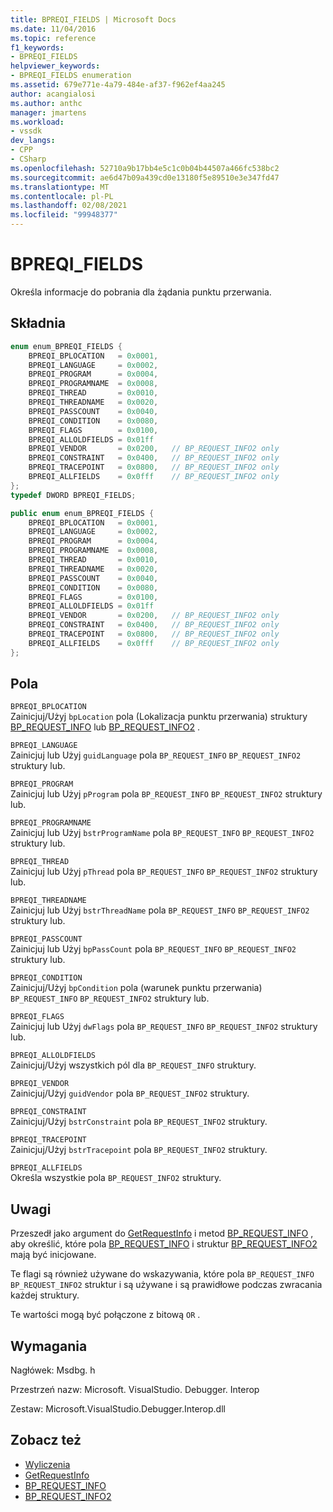 ```yaml
---
title: BPREQI_FIELDS | Microsoft Docs
ms.date: 11/04/2016
ms.topic: reference
f1_keywords:
- BPREQI_FIELDS
helpviewer_keywords:
- BPREQI_FIELDS enumeration
ms.assetid: 679e771e-4a79-484e-af37-f962ef4aa245
author: acangialosi
ms.author: anthc
manager: jmartens
ms.workload:
- vssdk
dev_langs:
- CPP
- CSharp
ms.openlocfilehash: 52710a9b17bb4e5c1c0b04b44507a466fc538bc2
ms.sourcegitcommit: ae6d47b09a439cd0e13180f5e89510e3e347fd47
ms.translationtype: MT
ms.contentlocale: pl-PL
ms.lasthandoff: 02/08/2021
ms.locfileid: "99948377"
---
```

# <a name="bpreqi_fields"></a>BPREQI_FIELDS
Określa informacje do pobrania dla żądania punktu przerwania.

## <a name="syntax"></a>Składnia

```cpp
enum enum_BPREQI_FIELDS {
    BPREQI_BPLOCATION   = 0x0001,
    BPREQI_LANGUAGE     = 0x0002,
    BPREQI_PROGRAM      = 0x0004,
    BPREQI_PROGRAMNAME  = 0x0008,
    BPREQI_THREAD       = 0x0010,
    BPREQI_THREADNAME   = 0x0020,
    BPREQI_PASSCOUNT    = 0x0040,
    BPREQI_CONDITION    = 0x0080,
    BPREQI_FLAGS        = 0x0100,
    BPREQI_ALLOLDFIELDS = 0x01ff
    BPREQI_VENDOR       = 0x0200,   // BP_REQUEST_INFO2 only
    BPREQI_CONSTRAINT   = 0x0400,   // BP_REQUEST_INFO2 only
    BPREQI_TRACEPOINT   = 0x0800,   // BP_REQUEST_INFO2 only
    BPREQI_ALLFIELDS    = 0x0fff    // BP_REQUEST_INFO2 only
};
typedef DWORD BPREQI_FIELDS;
```

```csharp
public enum enum_BPREQI_FIELDS {
    BPREQI_BPLOCATION   = 0x0001,
    BPREQI_LANGUAGE     = 0x0002,
    BPREQI_PROGRAM      = 0x0004,
    BPREQI_PROGRAMNAME  = 0x0008,
    BPREQI_THREAD       = 0x0010,
    BPREQI_THREADNAME   = 0x0020,
    BPREQI_PASSCOUNT    = 0x0040,
    BPREQI_CONDITION    = 0x0080,
    BPREQI_FLAGS        = 0x0100,
    BPREQI_ALLOLDFIELDS = 0x01ff
    BPREQI_VENDOR       = 0x0200,   // BP_REQUEST_INFO2 only
    BPREQI_CONSTRAINT   = 0x0400,   // BP_REQUEST_INFO2 only
    BPREQI_TRACEPOINT   = 0x0800,   // BP_REQUEST_INFO2 only
    BPREQI_ALLFIELDS    = 0x0fff    // BP_REQUEST_INFO2 only
};
```

## <a name="fields"></a>Pola
`BPREQI_BPLOCATION`\
Zainicjuj/Użyj `bpLocation` pola (Lokalizacja punktu przerwania) struktury [BP_REQUEST_INFO](../../../extensibility/debugger/reference/bp-request-info.md) lub [BP_REQUEST_INFO2](../../../extensibility/debugger/reference/bp-request-info2.md) .

`BPREQI_LANGUAGE`\
Zainicjuj lub Użyj `guidLanguage` pola `BP_REQUEST_INFO` `BP_REQUEST_INFO2` struktury lub.

`BPREQI_PROGRAM`\
Zainicjuj lub Użyj `pProgram` pola `BP_REQUEST_INFO` `BP_REQUEST_INFO2` struktury lub.

`BPREQI_PROGRAMNAME`\
Zainicjuj lub Użyj `bstrProgramName` pola `BP_REQUEST_INFO` `BP_REQUEST_INFO2` struktury lub.

`BPREQI_THREAD`\
Zainicjuj lub Użyj `pThread` pola `BP_REQUEST_INFO` `BP_REQUEST_INFO2` struktury lub.

`BPREQI_THREADNAME`\
Zainicjuj lub Użyj `bstrThreadName` pola `BP_REQUEST_INFO` `BP_REQUEST_INFO2` struktury lub.

`BPREQI_PASSCOUNT`\
Zainicjuj lub Użyj `bpPassCount` pola `BP_REQUEST_INFO` `BP_REQUEST_INFO2` struktury lub.

`BPREQI_CONDITION`\
Zainicjuj/Użyj `bpCondition` pola (warunek punktu przerwania) `BP_REQUEST_INFO` `BP_REQUEST_INFO2` struktury lub.

`BPREQI_FLAGS`\
Zainicjuj lub Użyj `dwFlags` pola `BP_REQUEST_INFO` `BP_REQUEST_INFO2` struktury lub.

`BPREQI_ALLOLDFIELDS`\
Zainicjuj/Użyj wszystkich pól dla `BP_REQUEST_INFO` struktury.

`BPREQI_VENDOR`\
Zainicjuj/Użyj `guidVendor` pola `BP_REQUEST_INFO2` struktury.

`BPREQI_CONSTRAINT`\
Zainicjuj/Użyj `bstrConstraint` pola `BP_REQUEST_INFO2` struktury.

`BPREQI_TRACEPOINT`\
Zainicjuj/Użyj `bstrTracepoint` pola `BP_REQUEST_INFO2` struktury.

`BPREQI_ALLFIELDS`\
Określa wszystkie pola `BP_REQUEST_INFO2` struktury.

## <a name="remarks"></a>Uwagi
Przeszedł jako argument do [GetRequestInfo](../../../extensibility/debugger/reference/idebugbreakpointrequest2-getrequestinfo.md) i metod [BP_REQUEST_INFO](../../../extensibility/debugger/reference/bp-request-info.md) , aby określić, które pola [BP_REQUEST_INFO](../../../extensibility/debugger/reference/bp-request-info.md) i struktur [BP_REQUEST_INFO2](../../../extensibility/debugger/reference/bp-request-info2.md) mają być inicjowane.

Te flagi są również używane do wskazywania, które pola `BP_REQUEST_INFO` `BP_REQUEST_INFO2` struktur i są używane i są prawidłowe podczas zwracania każdej struktury.

Te wartości mogą być połączone z bitową `OR` .

## <a name="requirements"></a>Wymagania
Nagłówek: Msdbg. h

Przestrzeń nazw: Microsoft. VisualStudio. Debugger. Interop

Zestaw: Microsoft.VisualStudio.Debugger.Interop.dll

## <a name="see-also"></a>Zobacz też
- [Wyliczenia](../../../extensibility/debugger/reference/enumerations-visual-studio-debugging.md)
- [GetRequestInfo](../../../extensibility/debugger/reference/idebugbreakpointrequest2-getrequestinfo.md)
- [BP_REQUEST_INFO](../../../extensibility/debugger/reference/bp-request-info.md)
- [BP_REQUEST_INFO2](../../../extensibility/debugger/reference/bp-request-info2.md)
